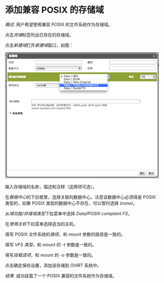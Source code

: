 # 添加兼容 POSIX 的存储域

*概述*.
用户希望使用兼容 POSIX 的文件系统作为存储域。

点击*存储*标签列出已存在的存储域。

点击*新建域*打开*新建域*窗口，如图：

![添加 POSIX 存储](../images/storage-add-posix.png)

输入存储域的名称，描述和注释（这两项可选）。

在*数据中心*的下拉框里，选择关联的数据中心。注意该数据中心必须得是 POSIX
类型的，如果 POSIX 类型的数据中心不存在，可以暂时选择 *(none)*。

从*域功能/存储域类型*下拉菜单中选择 *Data/POSIX complaint FS*。

在*使用主机*下拉菜单选择适当的主机。

填写 POSIX 文件系统的*路径*，和 mount 参数的路径是一致的。

填写 *VFS 类型*，和 mount 的 *-t* 参数是一致的。

填写*挂载选项*，和 mount 的 *-o* 参数是一致的。

点击确定保存设置，添加该存储到 OVIRT 系统中。

*结果*.
成功挂载了一个 POSIX 兼容的文件系统作为存储域。
